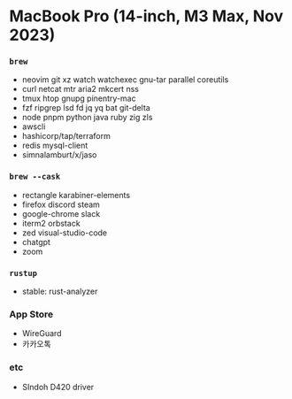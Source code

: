 MacBook Pro (14-inch, M3 Max, Nov 2023)
========

### `brew`
- neovim git xz watch watchexec gnu-tar parallel coreutils
- curl netcat mtr aria2 mkcert nss
- tmux htop gnupg pinentry-mac
- fzf ripgrep lsd fd jq yq bat git-delta
- node pnpm python java ruby zig zls
- awscli
- hashicorp/tap/terraform
- redis mysql-client
- simnalamburt/x/jaso

### `brew --cask`
- rectangle karabiner-elements
- firefox discord steam
- google-chrome slack
- iterm2 orbstack
- zed visual-studio-code
- chatgpt
- zoom

### `rustup`
- stable: rust-analyzer

### App Store
- WireGuard
- 카카오톡

### etc
- SIndoh D420 driver
